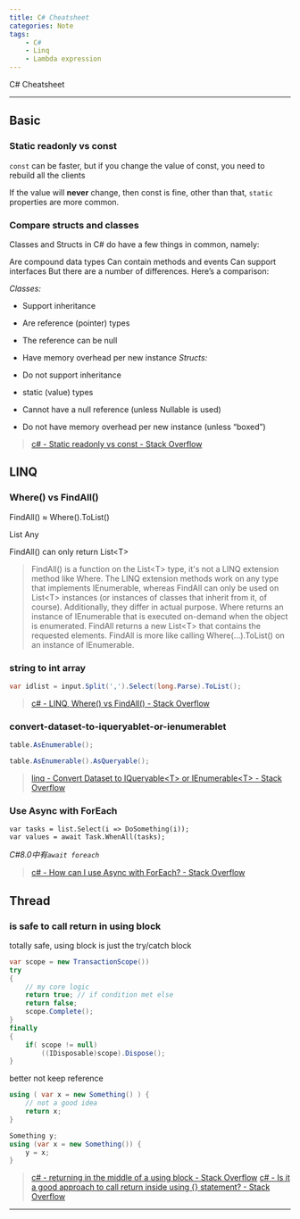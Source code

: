 ```yaml
---
title: C# Cheatsheet
categories: Note
tags:
    - C#
    - Linq
    - Lambda expression
---
```


C# Cheatsheet

---

## Basic

### Static readonly vs const

`const` can be faster, but if you change the value of const, you need to rebuild all the clients

If the value will **never** change, then const is fine, other than that, `static` properties are more common.

### Compare structs and classes

Classes and Structs in C# do have a few things in common, namely:

Are compound data types
Can contain methods and events
Can support interfaces
But there are a number of differences. Here’s a comparison:

*Classes:*

- Support inheritance
- Are reference (pointer) types
- The reference can be null
- Have memory overhead per new instance
*Structs:*

- Do not support inheritance
- static (value) types
- Cannot have a null reference (unless Nullable is used)
- Do not have memory overhead per new instance (unless “boxed”)

> [c# - Static readonly vs const - Stack Overflow](https://stackoverflow.com/questions/755685/static-readonly-vs-const)

## LINQ

### Where() vs FindAll()

FindAll() ≈ Where().ToList()

List            Any

FindAll() can only return List\<T>

> FindAll() is a function on the List\<T> type, it's not a LINQ extension method like Where. The LINQ extension methods work on any type that implements IEnumerable, whereas FindAll can only be used on List\<T> instances (or instances of classes that inherit from it, of course).
> Additionally, they differ in actual purpose. Where returns an instance of IEnumerable that is executed on-demand when the object is enumerated. FindAll returns a new List\<T> that contains the requested elements. FindAll is more like calling Where(...).ToList() on an instance of IEnumerable.

### string to int array

```csharp
var idlist = input.Split(',').Select(long.Parse).ToList();
```

> [c# - LINQ, Where() vs FindAll() - Stack Overflow](https://stackoverflow.com/questions/1938204/linq-where-vs-findall)

### convert-dataset-to-iqueryablet-or-ienumerablet

```csharp
table.AsEnumerable();
```

```csharp
table.AsEnumerable().AsQueryable();
```

> [linq - Convert Dataset to IQueryable\<T> or IEnumerable\<T> - Stack Overflow](https://stackoverflow.com/questions/505054/convert-dataset-to-iqueryablet-or-ienumerablet)

### Use Async with ForEach

```chsarp
var tasks = list.Select(i => DoSomething(i));
var values = await Task.WhenAll(tasks);
```

*C#8.0中有`await foreach`*

> [c# - How can I use Async with ForEach? - Stack Overflow](https://stackoverflow.com/questions/18667633/how-can-i-use-async-with-foreach)

## Thread

### is safe to call return in using block

totally safe, using block is just the try/catch block

```csharp
var scope = new TransactionScope())
try
{
    // my core logic
    return true; // if condition met else
    return false;
    scope.Complete();
}
finally
{
    if( scope != null)
        ((IDisposable)scope).Dispose();
}
```

better not keep reference

```csharp
using ( var x = new Something() ) {
    // not a good idea
    return x;
}
```

```csharp
Something y;
using (var x = new Something()) {
    y = x;
}
```

> [c# - returning in the middle of a using block - Stack Overflow](https://stackoverflow.com/questions/662773/returning-in-the-middle-of-a-using-block)
> [c# - Is it a good approach to call return inside using {} statement? - Stack Overflow](https://stackoverflow.com/questions/11776945/is-it-a-good-approach-to-call-return-inside-using-statement)

---
